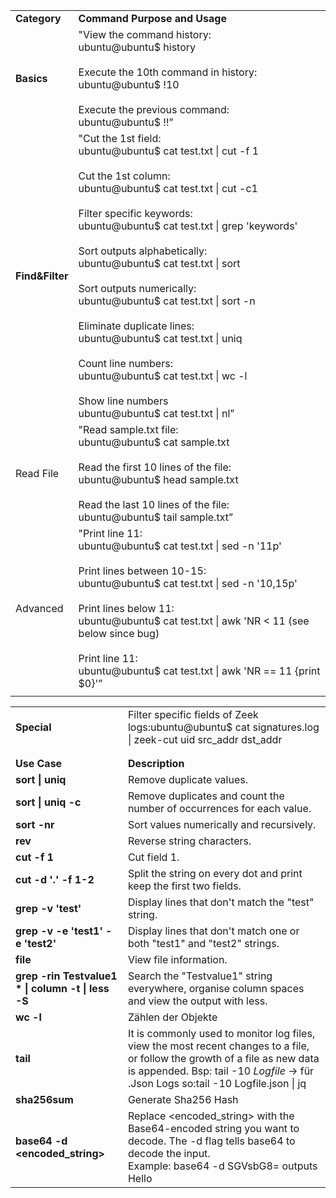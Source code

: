 |                 |                                                                                                                                                                                                                                                                                                                                                                                                                                                                                                                                                                                                                                     |
| --------------- | ----------------------------------------------------------------------------------------------------------------------------------------------------------------------------------------------------------------------------------------------------------------------------------------------------------------------------------------------------------------------------------------------------------------------------------------------------------------------------------------------------------------------------------------------------------------------------------------------------------------------------------- |
| **Category**    | **Command Purpose and Usage**                                                                                                                                                                                                                                                                                                                                                                                                                                                                                                                                                                                                       |
| **Basics**      | "View the command history:  <br>ubuntu@ubuntu$ history  <br>  <br>Execute the 10th command in history:  <br>ubuntu@ubuntu$ !10  <br>  <br>Execute the previous command:  <br>ubuntu@ubuntu$ !!”                                                                                                                                                                                                                                                                                                                                                                                                                                     |
| **Find&Filter** | "Cut the 1st field:  <br>ubuntu@ubuntu$ cat test.txt \| cut -f 1  <br>  <br>Cut the 1st column:  <br>ubuntu@ubuntu$ cat test.txt \| cut -c1  <br>  <br>Filter specific keywords:  <br>ubuntu@ubuntu$ cat test.txt \| grep 'keywords'  <br>  <br>Sort outputs alphabetically:  <br>ubuntu@ubuntu$ cat test.txt \| sort  <br>  <br>Sort outputs numerically:  <br>ubuntu@ubuntu$ cat test.txt \| sort -n  <br>  <br>Eliminate duplicate lines:  <br>ubuntu@ubuntu$ cat test.txt \| uniq  <br>  <br>Count line numbers:  <br>ubuntu@ubuntu$ cat test.txt \| wc -l  <br>  <br>Show line numbers  <br>ubuntu@ubuntu$ cat test.txt \| nl” |
| Read File       | "Read sample.txt file:  <br>ubuntu@ubuntu$ cat sample.txt  <br>  <br>Read the first 10 lines of the file:  <br>ubuntu@ubuntu$ head sample.txt  <br>  <br>Read the last 10 lines of the file:  <br>ubuntu@ubuntu$ tail sample.txt”                                                                                                                                                                                                                                                                                                                                                                                                   |
| Advanced        | "Print line 11:  <br>ubuntu@ubuntu$ cat test.txt \| sed -n '11p'  <br>  <br>Print lines between 10-15:  <br>ubuntu@ubuntu$ cat test.txt \| sed -n '10,15p'  <br>  <br>Print lines below 11: <br>ubuntu@ubuntu$ cat test.txt \|  awk 'NR < 11 (see below since bug)<br>  <br>Print line 11:  <br>ubuntu@ubuntu$ cat test.txt \| awk 'NR == 11 {print $0}'”                                                                                                                                                                                                                                                                           |
|                 |                                                                                                                                                                                                                                                                                                                                                                                                                                                                                                                                                                                                                                     |


|                                                    |                                                                                                                                                                                                                    |
| -------------------------------------------------- | ------------------------------------------------------------------------------------------------------------------------------------------------------------------------------------------------------------------ |
| **Special**                                        | Filter specific fields of Zeek logs:ubuntu@ubuntu$ cat signatures.log \| zeek-cut uid src_addr dst_addr                                                                                                            |
|                                                    |                                                                                                                                                                                                                    |
|                                                    |                                                                                                                                                                                                                    |
| **Use Case**                                       | **Description**                                                                                                                                                                                                    |
| **sort \| uniq**                                   | Remove duplicate values.                                                                                                                                                                                           |
| **sort \| uniq -c**                                | Remove duplicates and count the number of occurrences for each value.                                                                                                                                              |
| **sort -nr**                                       | Sort values numerically and recursively.                                                                                                                                                                           |
| **rev**                                            | Reverse string characters.                                                                                                                                                                                         |
| **cut -f 1**                                       | Cut field 1.                                                                                                                                                                                                       |
| **cut -d '.' -f 1-2**                              | Split the string on every dot and print keep the first two fields.                                                                                                                                                 |
| **grep -v 'test'**                                 | Display lines that don't match the "test" string.                                                                                                                                                                  |
| **grep -v -e 'test1' -e 'test2'**                  | Display lines that don't match one or both "test1" and "test2" strings.                                                                                                                                            |
| **file**                                           | View file information.                                                                                                                                                                                             |
| **grep -rin Testvalue1 * \| column -t \| less -S** | Search the "Testvalue1" string everywhere, organise column spaces and view the output with less.                                                                                                                   |
| **wc -l**                                          | Zählen der Objekte                                                                                                                                                                                                 |
| **tail**                                           | It is commonly used to monitor log files, view the most recent changes to a file, or follow the growth of a file as new data is appended. Bsp: tail -10 *Logfile* -> für .Json Logs so:tail -10 Logfile.json \| jq |
| **sha256sum <filename>**                           | Generate Sha256 Hash                                                                                                                                                                                               |
| **base64 -d <encoded_string>**                     | Replace <encoded_string> with the Base64-encoded string you want to decode. The -d flag tells base64 to decode the input.  <br>Example: base64 -d SGVsbG8= outputs Hello                                           |